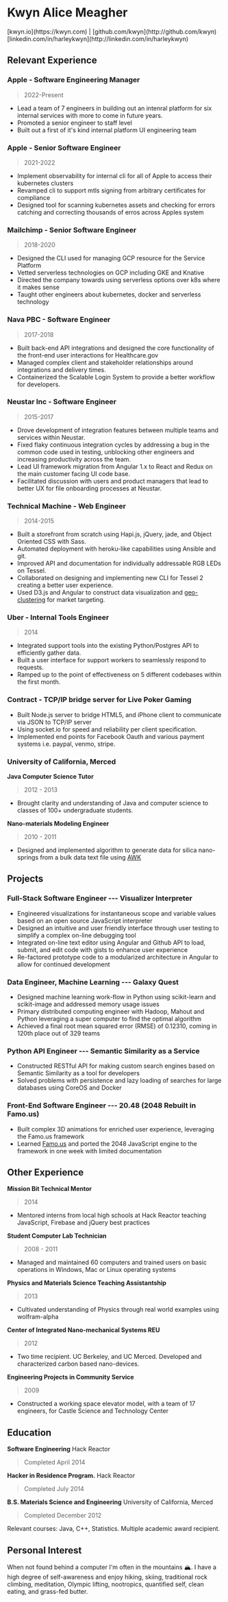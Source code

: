 # Kwyn Alice Meagher
<div class="contact_info" markdown="1">
[kwyn.io](https://kwyn.com) | [github.com/kwyn](http://github.com/kwyn)  
[linkedin.com/in/harleykwyn](http://linkedin.com/in/harleykwyn) 
</div>

## Relevant Experience
### Apple - Software Engineering Manager
> 2022-Present
  - Lead a team of 7 engineers in building out an intenral platform for six internal services with more to come in future years. 
  - Promoted a senior engineer to staff level
  - Built out a first of it's kind internal platform UI engineering team

### Apple - Senior Software Engineer
> 2021-2022
  - Implement observability for internal cli for all of Apple to access their kubernetes clusters
  - Revamped cli to support mtls signing from arbitrary certificates for compliance
  - Designed tool for scanning kubernetes assets and checking for errors catching and correcting thousands of erros across Apples system

### Mailchimp - Senior Software Engineer
> 2018-2020
 - Designed the CLI used for managing GCP resource for the Service Platform
 - Vetted serverless technologies on GCP including GKE and Knative
 - Directed the company towards using serverless options over k8s where it makes sense
 - Taught other engineers about kubernetes, docker and serverless technology 

### Nava PBC - Software Engineer
> 2017-2018

 - Built back-end API integrations and designed the core functionality of the front-end user interactions for Healthcare.gov
 - Managed complex client and stakeholder relationships around integrations and delivery times.
 - Containerized the Scalable Login System to provide a better workflow for developers.

### Neustar Inc - Software Engineer
> 2015-2017

 - Drove development of integration features between multiple teams and services within Neustar.
 - Fixed flaky continuous integration cycles by addressing a bug in the common code used in testing, unblocking other engineers and increasing productivity across the team.
 - Lead UI framework migration from Angular 1.x to React and Redux on the main customer facing UI code base.
 - Facilitated discussion with users and product managers that lead to better UX for file onboarding processes at Neustar.

### Technical Machine - Web Engineer
> 2014-2015

 - Built a storefront from scratch using Hapi.js, jQuery, jade, and Object Oriented CSS with Sass.
 - Automated deployment with heroku-like capabilities using Ansible and git.
 - Improved API and documentation for individually addressable RGB LEDs on Tessel.
 - Collaborated on designing and implementing new CLI for Tessel 2 creating a better user experience.
 - Used D3.js and Angular to construct data visualization and [geo-clustering](https://github.com/HarleyKwyn/Geo-Cluster) for market targeting.

### Uber - Internal Tools Engineer  
>2014

 - Integrated support tools into the existing Python/Postgres API to efficiently gather data.
 - Built a user interface for support workers to seamlessly respond to requests.
 - Ramped up to the point of effectiveness on 5 different codebases within the first month.

### Contract - TCP/IP bridge server for Live Poker Gaming

 - Built Node.js server to bridge HTML5, and iPhone client to communicate via JSON to TCP/IP server
 - Using socket.io for speed and reliability per client specification.
 - Implemented end points for Facebook Oauth and various payment systems i.e. paypal, venmo, stripe.

### University of California, Merced

__Java Computer Science Tutor__
>2012 - 2013

 - Brought clarity and understanding of Java and computer science to classes of 100+ undergraduate students.

__Nano-materials Modeling Engineer__
>2010 - 2011

 - Designed and implemented algorithm to generate data for silica nano-springs from a bulk data text file using [AWK](http://en.wikipedia.org/wiki/AWK)

## Projects

### Full-Stack Software Engineer --- Visualizer Interpreter

  - Engineered visualizations for instantaneous scope and variable values based on an open source JavaScript interpreter
  - Designed an intuitive and user friendly interface through user testing to simplify a complex on-line debugging tool
  - Integrated on-line text editor using Angular and Github API to load, submit, and edit code with gists to enhance user experience
  - Re-factored prototype code to a modularized architecture in Angular to allow for continued development

### Data Engineer, Machine Learning --- Galaxy Quest

 - Designed machine learning work-flow in Python using scikit-learn and scikit-image and addressed memory usage issues
 - Primary distributed computing engineer with Hadoop, Mahout and Python leveraging a super computer to find the optimal algorithm
 - Achieved a final root mean squared error (RMSE) of 0.12310, coming in 120th place out of 329 teams

### Python API Engineer --- Semantic Similarity as a Service

 - Constructed RESTful API for making custom search engines based on Semantic Similarity as a tool for developers
 - Solved problems with persistence and lazy loading of searches for large databases using CoreOS and Docker

### Front-End Software Engineer --- 20.48 (2048 Rebuilt in Famo.us)

 - Built complex 3D animations for enriched user experience, leveraging the Famo.us framework
 - Learned [Famo.us](https://famo.us) and ported the 2048 JavaScript engine to the framework in one week with limited documentation

## Other Experience

__Mission Bit Technical Mentor__
>2014

 - Mentored interns from local high schools at Hack Reactor teaching JavaScript, Firebase and jQuery best practices

__Student Computer Lab Technician__
>2008 - 2011

 - Managed and maintained 60 computers and trained users on basic operations in Windows, Mac or Linux operating systems

__Physics and Materials Science Teaching Assistantship__
>2013

 - Cultivated understanding of Physics through real world examples using wolfram-alpha

__Center of Integrated Nano-mechanical Systems REU__
>2012

 - Two time recipient. UC Berkeley, and UC Merced. Developed and characterized carbon based nano-devices.

__Engineering Projects in Community Service__
>2009

 - Constructed a working space elevator model, with a team of 17 engineers, for Castle Science and Technology Center

## Education

__Software Engineering__ Hack Reactor
>Completed April 2014

__Hacker in Residence Program.__ Hack Reactor
>Completed July 2014

__B.S. Materials Science and Engineering__ University of California, Merced
>Completed December 2012

Relevant courses: Java, C++, Statistics. Multiple academic award recipient.

## Personal Interest

  When not found behind a computer I'm often in the mountains 🏔. I have a high degree of self-awareness and enjoy hiking, skiing, traditional rock climbing, meditation, Olympic lifting, nootropics, quantified self, clean eating, and grass-fed butter.
